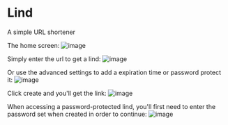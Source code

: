 # Lind
A simple URL shortener

The home screen:
![image](https://user-images.githubusercontent.com/88994465/180668053-554d5259-cb91-4834-a325-1a847ec1529d.png)

Simply enter the url to get a lind:
![image](https://user-images.githubusercontent.com/88994465/180668077-3cbfc6f7-00f9-4631-bc00-172367b36ac4.png)

Or use the advanced settings to add a expiration time or password protect it:
![image](https://user-images.githubusercontent.com/88994465/180668100-52abe3c8-8801-416c-ba8f-1de0b5593d08.png)

Click create and you'll get the link:
![image](https://user-images.githubusercontent.com/88994465/180668116-971b066a-3fa7-41bc-8347-c7ff1aaec89d.png)

When accessing a password-protected lind, you'll first need to enter the password set when created in order to continue:
![image](https://user-images.githubusercontent.com/88994465/180668135-61d2f4c6-b8c4-451d-9907-544b4babf9c3.png)
